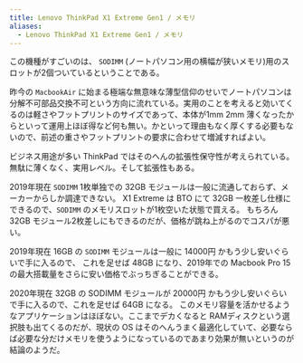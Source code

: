 ```yaml
---
title: Lenovo ThinkPad X1 Extreme Gen1 / メモリ
aliases:
  - Lenovo ThinkPad X1 Extreme Gen1 / メモリ
---
```


この機種がすごいのは、 `SODIMM` (ノートパソコン用の横幅が狭いメモリ)用のスロットが2個ついているということである。

昨今の `MacbookAir` に始まる極端な無意味な薄型信仰のせいでノートパソコンは分解不可部品交換不可という方向に流れている。実用のことを考えると効いてくるのは軽さやフットプリントのサイズであって、本体が1mm 2mm 薄くなったからといって運用上ほぼ得など何も無い。かといって理由もなく厚くする必要もないので、前述の重さやフットプリントの要求に合わせて増減すればよい。

ビジネス用途が多い ThinkPad ではそのへんの拡張性保守性が考えられている。無駄に薄くなく、実用レベル。そして拡張性もある。

2019年現在 `SODIMM` 1枚単独での 32GB モジュールは一般に流通しておらず、メーカーからしか調達できない。
X1 Extreme は BTO にて 32GB 一枚差し仕様にできるので、`SODIMM` のメモリスロットが1枚空いた状態で買える。
もちろん 32GB モジュール2枚差しにもできるのだが、価格が跳ね上がるのでコスパが悪い。

2019年現在 16GB の `SODIMM` モジュールは一般に 14000円 かもう少し安いぐらいで手に入るので、
これを足せば 48GB になり、2019年での Macbook Pro 15 の最大搭載量をさらに安い価格でぶっちぎることができる。

2020年現在 32GB の SODIMM モジュールが 20000円 かもう少し安いぐらいで手に入るので、これを足せば 64GB になる。
このメモリ容量を活かせるようなアプリケーションはほぼない。ここまでデカくなると RAMディスクという選択肢も出てくるのだが、現状の OS はそのへんうまく最適化していて、必要ならば必要な分だけメモリを使うようになっているのであまり効果が無いというのが結論のようだ。




